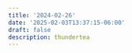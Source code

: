 ```yaml
---
title: '2024-02-26'
date: '2025-02-03T13:37:15-06:00'
draft: false
description: thundertea
---
```



